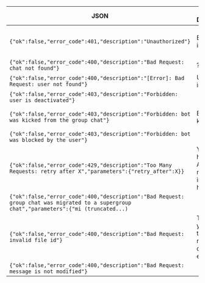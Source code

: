 | JSON         | Human Description| Action needed?    | Methods raising |
|--------------|------------------|-------------------|-----------------|
|`{"ok":false,"error_code":401,"description":"Unauthorized"}`|Bot token is incorrect|Correct your bot token and try again||
|`{"ok":false,"error_code":400,"description":"Bad Request: chat not found"}`|?|?||
|`{"ok":false,"error_code":400,"description":"[Error]: Bad Request: user not found"}`|User_id is incorrect|Correct user_id||
|`{"ok":false,"error_code":403,"description":"Forbidden: user is deactivated"} `|||
|`{"ok":false,"error_code":403,"description":"Forbidden: bot was kicked from the group chat"}`|Bot was kicked|Delete chat_id on your side||
|`{"ok":false,"error_code":403,"description":"Forbidden: bot was blocked by the user"}`||||
|`{"ok":false,"error_code":429,"description":"Too Many Requests: retry after X","parameters":{"retry_after":X}}`|You are hitting the API limit, more information here|||
|`{"ok":false,"error_code":400,"description":"Bad Request: group chat was migrated to a supergroup chat","parameters":{"mi (truncated...)`|||
|`{"ok":false,"error_code":400,"description":"Bad Request: invalid file id"}`| The file id you are trying to retrieve doesn't exist|Try to call getFile before downloading||
|`{"ok":false,"error_code":400,"description":"Bad Request: message is not modified"}`||||
